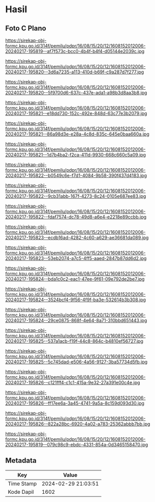 # Hasil

## Foto C Plano

https://sirekap-obj-formc.kpu.go.id/314f/pemilu/pdpr/16/08/15/20/12/1608152012006-20240217-195819--af7f573c-bcc0-4b4f-b4f4-d05144e2039c.jpg

https://sirekap-obj-formc.kpu.go.id/314f/pemilu/pdpr/16/08/15/20/12/1608152012006-20240217-195820--3d6a7235-a113-410d-b69f-c9a287d7f277.jpg

https://sirekap-obj-formc.kpu.go.id/314f/pemilu/pdpr/16/08/15/20/12/1608152012006-20240217-195820--5f9700d6-637c-437e-ada1-a98b3d8aa3b8.jpg

https://sirekap-obj-formc.kpu.go.id/314f/pemilu/pdpr/16/08/15/20/12/1608152012006-20240217-195821--e18dd730-152c-492e-848d-63c77e3b2079.jpg

https://sirekap-obj-formc.kpu.go.id/314f/pemilu/pdpr/16/08/15/20/12/1608152012006-20240217-195821--86a98d3e-e28a-4c8d-835c-645e0baa660a.jpg

https://sirekap-obj-formc.kpu.go.id/314f/pemilu/pdpr/16/08/15/20/12/1608152012006-20240217-195821--1d7b4ba2-f2ca-411d-9930-668c660c5a09.jpg

https://sirekap-obj-formc.kpu.go.id/314f/pemilu/pdpr/16/08/15/20/12/1608152012006-20240217-195822--b0549c6e-f7d1-4084-9b58-390f437d4183.jpg

https://sirekap-obj-formc.kpu.go.id/314f/pemilu/pdpr/16/08/15/20/12/1608152012006-20240217-195822--9cb31abb-167f-4273-8c24-0105e687ee83.jpg

https://sirekap-obj-formc.kpu.go.id/314f/pemilu/pdpr/16/08/15/20/12/1608152012006-20240217-195822--fdaf7574-dc78-49d8-a6e4-e2218e89ccbb.jpg

https://sirekap-obj-formc.kpu.go.id/314f/pemilu/pdpr/16/08/15/20/12/1608152012006-20240217-195823--ecdb16ad-4282-4c60-a629-ae36681da089.jpg

https://sirekap-obj-formc.kpu.go.id/314f/pemilu/pdpr/16/08/15/20/12/1608152012006-20240217-195823--53eb2074-a7c5-4ff5-aaed-2847b87dd6d2.jpg

https://sirekap-obj-formc.kpu.go.id/314f/pemilu/pdpr/16/08/15/20/12/1608152012006-20240217-195824--bda1c0c2-eac1-47ee-9f61-09e792de2be7.jpg

https://sirekap-obj-formc.kpu.go.id/314f/pemilu/pdpr/16/08/15/20/12/1608152012006-20240217-195824--3524bcf4-9f56-4f9f-ba3e-532614b3b308.jpg

https://sirekap-obj-formc.kpu.go.id/314f/pemilu/pdpr/16/08/15/20/12/1608152012006-20240217-195824--29ce0875-868f-4e64-8a71-310bbd651443.jpg

https://sirekap-obj-formc.kpu.go.id/314f/pemilu/pdpr/16/08/15/20/12/1608152012006-20240217-195825--537a1acb-f19f-44c8-864c-b4810ef56727.jpg

https://sirekap-obj-formc.kpu.go.id/314f/pemilu/pdpr/16/08/15/20/12/1608152012006-20240217-195825--5c745dad-e506-4a56-9127-3ba57734d5fb.jpg

https://sirekap-obj-formc.kpu.go.id/314f/pemilu/pdpr/16/08/15/20/12/1608152012006-20240217-195826--c121fff4-c1c1-415a-9e32-27a391e00c4e.jpg

https://sirekap-obj-formc.kpu.go.id/314f/pemilu/pdpr/16/08/15/20/12/1608152012006-20240217-195826--ff17ee6a-3a45-4741-9a5a-8c159d093d30.jpg

https://sirekap-obj-formc.kpu.go.id/314f/pemilu/pdpr/16/08/15/20/12/1608152012006-20240217-195826--822a28bc-6920-4a02-a783-25362abbb7bb.jpg

https://sirekap-obj-formc.kpu.go.id/314f/pemilu/pdpr/16/08/15/20/12/1608152012006-20240217-195819--079c98c9-ebdc-4331-854a-0d3465158470.jpg


## Metadata

| Key        | Value               |
| ---------- | ------------------- |
| Time Stamp | 2024-02-29 21:03:51 |
| Kode Dapil | 1602                |



